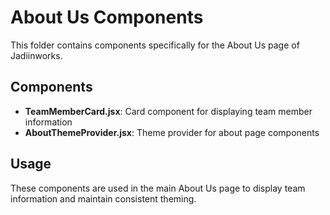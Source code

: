 # About Us Components

This folder contains components specifically for the About Us page of Jadiinworks.

## Components

- **TeamMemberCard.jsx**: Card component for displaying team member information
- **AboutThemeProvider.jsx**: Theme provider for about page components

## Usage

These components are used in the main About Us page to display team information and maintain consistent theming.
